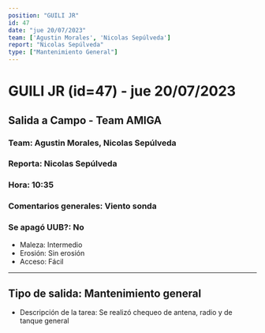 ```yaml
---
position: "GUILI JR"
id: 47
date: "jue 20/07/2023"
team: ['Agustin Morales', 'Nicolas Sepúlveda']
report: "Nicolas Sepúlveda"
type: ["Mantenimiento General"]
---
```


# GUILI JR (id=47) - jue 20/07/2023
## Salida a Campo - Team AMIGA
### Team: Agustin Morales, Nicolas Sepúlveda
### Reporta: Nicolas Sepúlveda
### Hora: 10:35
### Comentarios generales: Viento sonda 
### Se apagó UUB?: No 
- Maleza: Intermedio
- Erosión: Sin erosión
- Acceso: Fácil
---------
## Tipo de salida: Mantenimiento general
   - Descripción de la tarea: Se realizó chequeo de antena, radio y de tanque general 
